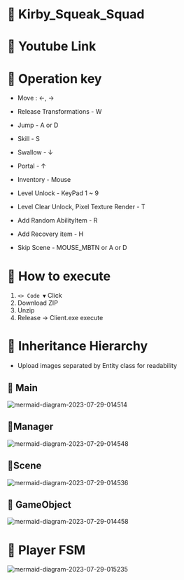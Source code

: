 # 📌 Kirby_Squeak_Squad 


# 📍 Youtube Link


# 📍 Operation key

- Move : ←, →
- Release Transformations - W
- Jump - A or D
- Skill - S
- Swallow  - ↓ 
- Portal - ↑
- Inventory - Mouse
- Level Unlock - KeyPad 1 ~ 9
- Level Clear Unlock, Pixel Texture Render - T
- Add Random AbilityItem - R
- Add Recovery item - H

- Skip Scene - MOUSE_MBTN or A or D

# 📍 How to execute

1. `<> Code ▼` Click
2. Download ZIP
3. Unzip
4. Release → Client.exe execute

# 📍 Inheritance Hierarchy

- Upload images separated by Entity class for readability

## 🌱 Main

![mermaid-diagram-2023-07-29-014514](https://github.com/devJSY/Kirby_Squeak_Squad/assets/90514882/d2e6f201-48b4-40a0-ace8-55ad76b79155)

## 🌱Manager

![mermaid-diagram-2023-07-29-014548](https://github.com/devJSY/Kirby_Squeak_Squad/assets/90514882/6aec00ea-8572-4f04-a617-5ea87ae95562)

## 🌱Scene

![mermaid-diagram-2023-07-29-014536](https://github.com/devJSY/Kirby_Squeak_Squad/assets/90514882/087d47ec-26fc-4072-ad52-51f40bcf4c58)


## 🌱 GameObject

![mermaid-diagram-2023-07-29-014458](https://github.com/devJSY/Kirby_Squeak_Squad/assets/90514882/ea64b680-06af-4ffe-a2c0-c85a36a28cbd)

# 📍 Player FSM 

![mermaid-diagram-2023-07-29-015235](https://github.com/devJSY/Kirby_Squeak_Squad/assets/90514882/db72544c-60c2-4d68-a922-4aa3b0c0cc7b)

